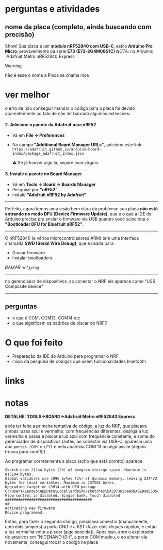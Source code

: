 # perguntas e atividades

## nome da placa (completo, ainda buscando com precisão)
Show! Sua placa é um **módulo nRF52840 com USB-C**, estilo **Arduino Pro Micro**, provavelmente da série **E73 (E73-2G4M08S1C)**
*NOTA*: no Arduino: `Adafruit Metro nRF52840 Express 
>[!warning]
>não é esse o nome
> a Placa se chama nice

# ver melhor

o erro de não conseguir mandar o código para a placa foi devido aparentemente ao fato de não ter baixado algumas extensões: 
#### 2. **Adicione o pacote da Adafruit para nRF52**

- Vá em **File → Preferences**
    
- No campo **"Additional Board Manager URLs"**, adicione este link:    
    `https://adafruit.github.io/arduino-board-index/package_adafruit_index.json`
    
    ⚠️ Se já houver algo lá, separe com vírgula.
    

#### 3. **Instale o pacote no Board Manager**

- Vá em **Tools → Board → Boards Manager**
- Pesquise por **"nRF52"**
- Instale **"Adafruit nRF52 by Adafruit"**
---
Perfeito, agora temos uma visão bem clara do problema: sua placa **não está entrando no modo DFU (Device Firmware Update)**, que é o que a IDE do Arduino precisa pra enviar o firmware via USB quando você seleciona o **"Bootloader DFU for Bluefruit nRF52"**.

---
O nRF52840 (e vários microcontroladores ARM) tem uma interface chamada **SWD (Serial Wire Debug)**, que é usada para:

- Gravar firmware
- Instalar bootloaders

*BAIXAR `nrfjprog`*

---

no gerenciador de dispositivos, ao conectar o NRF ele aparece como "USB Composite device"

---

## perguntas
- o que é COM, COM13, COM14 etc
- o que significam os padrões de piscar do NRF?
# O que foi feito

- Preparação da IDE do Arduino para programar o NRF 
- inicio da pesquisa de códigos que usem funcionalidades bluetooth

# links

# notas

**DETALHE: TOOLS->BOARD->Adafruit Metro nRF52840 Express**

após ter feito a primeira tentativa de código, a luz do NRF, que piscava ambas luzes azul e vermelho, com frequências diferentes, desliga a luz vermelha e passa a piscar a luz azul com frequência constante, e some do gerenciador de dispositivos (antes, ao conectar via USB-C, aparecia uma aba `portas (COM e LPT)` e nela aparecia COM 13 ou algo assim (depois trocou para com15)).

Ao programar corretamente a placa (acho que está correto) aparece
```
Sketch uses 21244 bytes (2%) of program storage space. Maximum is 815104 bytes.
Global variables use 3096 bytes (1%) of dynamic memory, leaving 234472 bytes for local variables. Maximum is 237568 bytes.
Upgrading target on COM14 with DFU package C:\Users\Lenovo\AppData\Local\arduino\sketches\DA5D73D96685DA6EB98E5854301AA9B5\sketch_apr8a.ino.zip. Flow control is disabled, Single bank, Touch disabled
########################################
##
Activating new firmware
Device programmed.
```
 Então, para fazer o segundo código, precisava conectar (manualmente, com dois jumpers) a porta GND e a RST (fazer dois cliques rápidos, e então a luz vermelha volta a piscar (algo senoide)). Após isso, abre o explorador de arquivos em "NICENANO (D:)", a porta COM mudou, e ao alterar ela novamente, consegui trocar o código na placa
